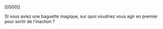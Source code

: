 [[IS00]]

SI vous aviez une baguette magique, sur quoi voudriez vous agir en premier pour sortir de l'inaction ?